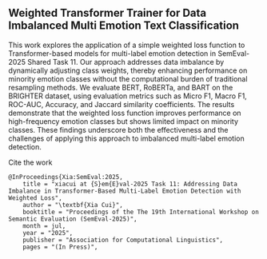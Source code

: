 Weighted Transformer Trainer for Data Imbalanced Multi Emotion Text Classification
-------------------

This work explores the application of a simple weighted loss function to Transformer-based models for multi-label emotion detection in SemEval-2025 Shared Task 11. Our approach addresses data imbalance by dynamically adjusting class weights, thereby enhancing performance on minority emotion classes without the computational burden of traditional resampling methods. We evaluate BERT, RoBERTa, and BART on the BRIGHTER dataset, using evaluation metrics such as Micro F1, Macro F1, ROC-AUC, Accuracy, and Jaccard similarity coefficients. The results demonstrate that the weighted loss function improves performance on high-frequency emotion classes but shows limited impact on minority classes. These findings underscore both the effectiveness and the challenges of applying this approach to imbalanced multi-label emotion detection.




Cite the work
```
@InProceedings{Xia:SemEval:2025,
    title = "xiacui at {S}em{E}val-2025 Task 11: Addressing Data Imbalance in Transformer-Based Multi-Label Emotion Detection with Weighted Loss",
    author = "\textbf{Xia Cui}",
    booktitle = "Proceedings of the The 19th International Workshop on Semantic Evaluation (SemEval-2025)",
    month = jul,
    year = "2025",
    publisher = "Association for Computational Linguistics",
    pages = "(In Press)",
    
```
